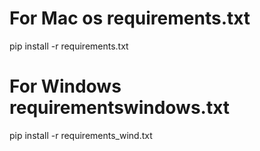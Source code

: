 # For Mac os requirements.txt

pip install -r requirements.txt

# For Windows requirementswindows.txt
pip install -r requirements_wind.txt